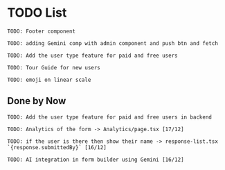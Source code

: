 # TODO List

    TODO: Footer component

    TODO: adding Gemini comp with admin component and push btn and fetch

    TODO: Add the user type feature for paid and free users

    TODO: Tour Guide for new users

    TODO: emoji on linear scale

## Done by Now

    TODO: Add the user type feature for paid and free users in backend

    TODO: Analytics of the form -> Analytics/page.tsx [17/12]

    TODO: if the user is there then show their name -> response-list.tsx
    `{response.submittedBy}` [16/12]

    TODO: AI integration in form builder using Gemini [16/12]
